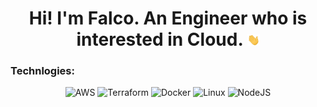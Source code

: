 <div align="center">
<h1 align="center">Hi! I'm Falco. An Engineer who is interested in Cloud.
 <img width="20" src="https://github.com/1999AZZAR/1999AZZAR/blob/main/resources/img/waving.gif"></h1>


<h3 align="left">Technlogies:</h3>
<p align="center"> 

![AWS](https://img.shields.io/badge/AWS-%23FF9900.svg?style=for-the-badge&logo=amazon-aws&logoColor=white)
![Terraform](https://img.shields.io/badge/terraform-%235835CC.svg?style=for-the-badge&logo=terraform&logoColor=white)
![Docker](https://img.shields.io/badge/docker-%230db7ed.svg?style=for-the-badge&logo=docker&logoColor=white)
![Linux](https://img.shields.io/badge/Linux-FCC624?style=for-the-badge&logo=linux&logoColor=black)
![NodeJS](https://img.shields.io/badge/node.js-6DA55F?style=for-the-badge&logo=node.js&logoColor=white)
